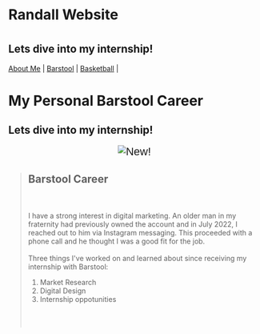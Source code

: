 <!DOCTYPE html>
# Randall Website
<html>
<head>
  <h1>  <title>Barstool</title> </h1>
  <h2> Lets dive into my internship! </h2>
<link href="StyleSheet.css" rel="stylesheet"> 
</head>
<body>
<p></p>
 <nav>
  <a href="https://github.com/brandall17/Randall-Website/blob/main/README.md">About Me</a> |
  <a href="https://github.com/brandall17/Randall-Website/blob/barstool/README.md">Barstool</a> |
  <a href="https://github.com/brandall17/Randall-Website/blob/basketball/README.md">Basketball</a> |
</nav>
    <h1> My Personal Barstool Career </h1>
  <h2> Lets dive into my internship! </h2>
<p style="text-align: center;"><span style="font-size:22px;"><span style="font-family:arial,helvetica,sans-serif;"><img alt="New!" id="_x0000_i1025" src="new5.gif" /></span></span><strong><span style="font-size:36px;"><span style="font-family:courier new,courier,monospace;"></span></span></strong></p>
<p style="text-align: center;"></p>
<blockquote>
<p style="text-align: center;"><span style="font-size:22px;"><span style="font-family:arial,helvetica,sans-serif;"><span style="color:#B22222;"> 
<h2> <strong>Barstool Career</strong></span></h2><br />
<br> I have a strong interest in digital marketing. An older man in my fraternity had previously owned the account and in July 2022, I reached out to him via Instagram messaging. This proceeded with a phone call and he thought I was a good fit for the job.<br />
<br />
Three things I've worked on and learned about since receiving my internship with Barstool:
  <ol>
  <li>Market Research</li>
  <li>Digital Design</li>
  <li>Internship oppotunities</li>
  </ol>
<br />
<br />
<!--[endif]--><o:p></o:p></p>
</blockquote>
</body>
<br />
<br />
<!--[endif]--><o:p></o:p></p>
</blockquote>
</body>
</html>
